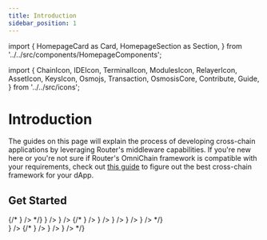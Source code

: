 ```yaml
---
title: Introduction
sidebar_position: 1
---
```

import {
  HomepageCard as Card,
  HomepageSection as Section,
} from '../../src/components/HomepageComponents';

import {
  ChainIcon,
  IDEIcon,
  TerminalIcon,
  ModulesIcon,
  RelayerIcon,
  AssetIcon,
  KeysIcon,
  Osmojs,
  Transaction,
  OsmosisCore,
  Contribute,
  Guide,
} from '../../src/icons';

# Introduction

The guides on this page will explain the process of developing cross-chain applications by leveraging Router's middleware capabilities. If you're new here or you're not sure if Router's OmniChain framework is compatible with your requirements, check out [this guide](../overview/choosing-the-right-framework.md) to figure out the best cross-chain framework for your dApp.



 ## Get Started
   <Section title="Developers" id="web-sdks" hasSubSections >

   <Section>
  {/* <Card
    title="Build and Test Osmosis Source Code"
    description="Getting started with building and testing Osmosis codebase"
    to="/router-core/build"
    icon={<OsmosisCore />}
  /> */}
  <Card
    title="Installing Prerequisites"
    description="Setting up the machine for developing on the Router Chain"
    to="/router-core/installing-prerequisites"
    icon={<IDEIcon />}
  />
 <Card
    title="Router CLI"
    description="Install routerd to join the network or simple query it."
    to="/router-core/routerd"
    icon={<TerminalIcon />}
  />
  {/* <Card
    title="Modules"
    description="Osmosis modules and their respective CLI commands"
    to="/router-core/modules"
    icon={<ModulesIcon />}
  />
  <Card
    title="Relaying"
    description=" Relay IBC packets between Osmosis and other chains"
    to="/router-core/relaying"
    icon={<RelayerIcon />}
  />
  <Card
    title="Assets"
    description="     Currently supported assets on Osmosis with their corresponding channels and IBC denoms."
    to="/router-core/asset-info"
    icon={<AssetIcon />}
  />
  <Card
    title="Key Management"
    description="Managing keys via CLI and advanced operations such as multisig wallets"
    to="/router-core/category/keys-management"
    icon={<KeysIcon />}
  />
  <Card
    title="Contributing"
    description=" Guidelines to contributing to Osmosis core development."
    to="/router-core/contributing"
    icon={<Contribute />}
  /> */}
  </Section>

  </Section>

   <Section title="Guides" id="web-sdks" hasSubSections >

   <Section>
   <Card
    title="Your First Omnichain dApp"
    description="Learn how to deploy your first omnichain dApp leveraging the Router chain middleware"
  to="/router-core/guides/your-first-omnichain-dapp"
    icon={<Guide />}
  />
    {/* <Card
    title="Transaction Structure"
    description=" Understanding the structure of a transaction on the Osmosis blockchain"
    to="/router-core/guides/structure"
    icon={<Guide />}
  />
   <Card
    title="Performance & Profiling"
    description="Learn how to measure performance and profile your node"
  to="/router-core/guides/performance"
    icon={<Guide />}
  />
  <Card
    title="Creating IBC Pools"
    description="This document lays out the prerequisites and the  process that's needed to ensure that your token meets the interchain UX standards set by Osmosis."
  to="/router-core/guides/create-ibc-pool"
    icon={<Guide />}
  /> */}
  </Section>

  </Section>
